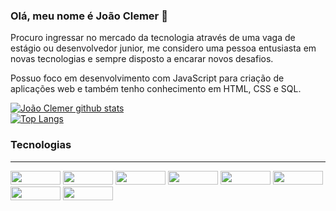 ### Olá, meu nome é João Clemer 👋
 <p> Procuro ingressar no mercado da tecnologia através de uma vaga de estágio ou desenvolvedor junior, me considero uma pessoa entusiasta em novas tecnologias e sempre disposto a encarar novos desafios.</p>
<p> Possuo foco em desenvolvimento com JavaScript para criação de aplicações web e também tenho conhecimento em HTML, CSS e SQL.</p>

[![João Clemer github stats](https://github-readme-stats-git-masterrstaa-rickstaa.vercel.app/api?username=JoaoClemer&show_icons=true&count_private=true&title_color=c7ffd1&icon_color=c7ffd1&text_color=00f0b1&bg_color=004d38)](https://github.com/JoaoClemer)
<br>
[![Top Langs](https://github-readme-stats-git-masterrstaa-rickstaa.vercel.app/api/top-langs/?username=JoaoClemer&layout=compact&card_width=448&title_color=c7ffd1&&text_color=00f0b1&bg_color=004d38)](https://github.com/JoaoClemer)

### Tecnologias
<hr>
  <div>
    <img aling ='center' height ="22" width="80" src="https://img.shields.io/badge/JavaScript-F7DF1E?style=for-the-badge&logo=javascript&logoColor=black" />   
    <img aling ='center' height ="22" width="80" src="https://img.shields.io/badge/HTML5-E34F26?style=for-the-badge&logo=html5&logoColor=white" />
    <img aling ='center' height ="22" width="80" src="https://img.shields.io/badge/CSS3-1572B6?style=for-the-badge&logo=css3&logoColor=white" />
    <img aling ='center' height ="22" width="80" src="https://img.shields.io/badge/GitHub-100000?style=for-the-badge&logo=github&logoColor=white" />         
    <img aling ='center' height ="22" width="80" src="https://img.shields.io/badge/Angular-DD0031?style=for-the-badge&logo=angular&logoColor=white" /> 
    <img aling ='center' height ="22" width="80" src="https://img.shields.io/badge/Sass-CC6699?style=for-the-badge&logo=sass&logoColor=white" /> 
    <img aling ='center' height ="22" width="80" src="https://img.shields.io/badge/Sass-CC6699?style=for-the-badge&logo=sass&logoColor=white" /> 
    <img aling ='center' height ="22" width="80" src="https://img.shields.io/badge/Bootstrap-563D7C?style=for-the-badge&logo=bootstrap&logoColor=white" /> 
    
  
  </div>
</hr>
